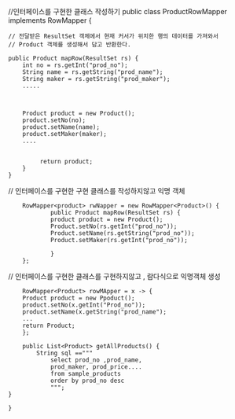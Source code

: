 //인터페이스를 구현한 클래스 작성하기
public class ProductRowMapper implements RowMapper<product> {

    // 전달받은 ResultSet 객체에서 현재 커서가 위치한 행의 데이터를 가져와서
    // Product 객체를 생성해서 담고 반환한다.
    
    public Product mapRow(ResultSet rs) {
        int no = rs.getInt("prod_no");
        String name = rs.getString("prod_name");
        String maker = rs.getString("prod_maker");
        .....



        Product product = new Product();
        product.setNo(no);
        product.setName(name);
        product.setMaker(maker);
        ....


             return product;
        }
    }

// 인터페이스를 구현한 구현 클래스를 작성하지않고 익명 객체

        RowMapper<product> rwNapper = new RowMapper<Product>() {
                public Product mapRow(ResultSet rs) {
                product product = new Product();
                Product.setNo(rs.getInt("prod_no"));
                Product.setName(rs.getString("prod_no"));
                Product.setMaker(rs.getInt("prod_no"));
                
                }
        };

// 인터페이스를 구현한 클래스를 구현하지않고 , 람다식으로 익명객체 생성

        RowMapper<Product> rowMApper = x -> {
        Product product = new Ppoduct();
        product.setNo(x.getInt("Prod_no"));
        product.setName(x.getString("prod_name");
        ...
        return Product;
        };

        public List<Product> getAllProducts() {
            String sql =="""
                select prod_no ,prod_name,
                prod_maker, prod_price....
                from sample_products
                order by prod_no desc
                """;
    }

    }


